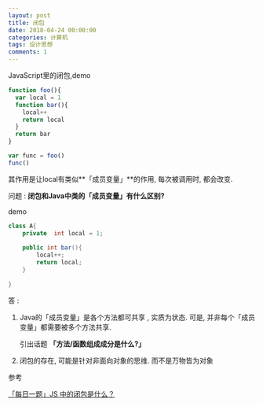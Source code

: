 ```yaml
---
layout: post
title: 闭包
date: 2018-04-24 00:00:00
categories: 计算机
tags: 设计思想
comments: 1
---
```




JavaScript里的闭包,demo

```javascript
function foo(){
  var local = 1
  function bar(){
    local++
    return local
  }
  return bar
}

var func = foo()
func()
```

其作用是让local有类似**「成员变量」**的作用, 每次被调用时, 都会改变. 



问题 : **闭包和Java中类的「成员变量」有什么区别?**

demo

```java
class A{
    private  int local = 1;
    
    public int bar(){
        local++;
        return local;
    }
    
}
```



答 : 

1. Java的「成员变量」是各个方法都可共享 , 实质为状态. 可是, 并非每个「成员变量」都需要被多个方法共享.  

   引出话题 **「方法/函数组成成分是什么?」**

2. 闭包的存在, 可能是针对非面向对象的思维. 而不是万物皆为对象



参考

[「每日一题」JS 中的闭包是什么？ ](https://zhuanlan.zhihu.com/p/22486908?refer=study-fe)

